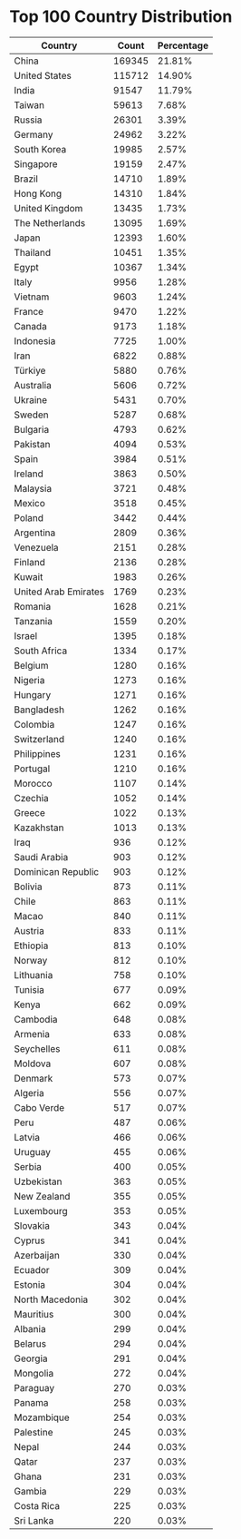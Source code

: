 # Top 100 Country Distribution
| Country | Count | Percentage |
|----|----|----|
| China | 169345 | 21.81% |
| United States | 115712 | 14.90% |
| India | 91547 | 11.79% |
| Taiwan | 59613 | 7.68% |
| Russia | 26301 | 3.39% |
| Germany | 24962 | 3.22% |
| South Korea | 19985 | 2.57% |
| Singapore | 19159 | 2.47% |
| Brazil | 14710 | 1.89% |
| Hong Kong | 14310 | 1.84% |
| United Kingdom | 13435 | 1.73% |
| The Netherlands | 13095 | 1.69% |
| Japan | 12393 | 1.60% |
| Thailand | 10451 | 1.35% |
| Egypt | 10367 | 1.34% |
| Italy | 9956 | 1.28% |
| Vietnam | 9603 | 1.24% |
| France | 9470 | 1.22% |
| Canada | 9173 | 1.18% |
| Indonesia | 7725 | 1.00% |
| Iran | 6822 | 0.88% |
| Türkiye | 5880 | 0.76% |
| Australia | 5606 | 0.72% |
| Ukraine | 5431 | 0.70% |
| Sweden | 5287 | 0.68% |
| Bulgaria | 4793 | 0.62% |
| Pakistan | 4094 | 0.53% |
| Spain | 3984 | 0.51% |
| Ireland | 3863 | 0.50% |
| Malaysia | 3721 | 0.48% |
| Mexico | 3518 | 0.45% |
| Poland | 3442 | 0.44% |
| Argentina | 2809 | 0.36% |
| Venezuela | 2151 | 0.28% |
| Finland | 2136 | 0.28% |
| Kuwait | 1983 | 0.26% |
| United Arab Emirates | 1769 | 0.23% |
| Romania | 1628 | 0.21% |
| Tanzania | 1559 | 0.20% |
| Israel | 1395 | 0.18% |
| South Africa | 1334 | 0.17% |
| Belgium | 1280 | 0.16% |
| Nigeria | 1273 | 0.16% |
| Hungary | 1271 | 0.16% |
| Bangladesh | 1262 | 0.16% |
| Colombia | 1247 | 0.16% |
| Switzerland | 1240 | 0.16% |
| Philippines | 1231 | 0.16% |
| Portugal | 1210 | 0.16% |
| Morocco | 1107 | 0.14% |
| Czechia | 1052 | 0.14% |
| Greece | 1022 | 0.13% |
| Kazakhstan | 1013 | 0.13% |
| Iraq | 936 | 0.12% |
| Saudi Arabia | 903 | 0.12% |
| Dominican Republic | 903 | 0.12% |
| Bolivia | 873 | 0.11% |
| Chile | 863 | 0.11% |
| Macao | 840 | 0.11% |
| Austria | 833 | 0.11% |
| Ethiopia | 813 | 0.10% |
| Norway | 812 | 0.10% |
| Lithuania | 758 | 0.10% |
| Tunisia | 677 | 0.09% |
| Kenya | 662 | 0.09% |
| Cambodia | 648 | 0.08% |
| Armenia | 633 | 0.08% |
| Seychelles | 611 | 0.08% |
| Moldova | 607 | 0.08% |
| Denmark | 573 | 0.07% |
| Algeria | 556 | 0.07% |
| Cabo Verde | 517 | 0.07% |
| Peru | 487 | 0.06% |
| Latvia | 466 | 0.06% |
| Uruguay | 455 | 0.06% |
| Serbia | 400 | 0.05% |
| Uzbekistan | 363 | 0.05% |
| New Zealand | 355 | 0.05% |
| Luxembourg | 353 | 0.05% |
| Slovakia | 343 | 0.04% |
| Cyprus | 341 | 0.04% |
| Azerbaijan | 330 | 0.04% |
| Ecuador | 309 | 0.04% |
| Estonia | 304 | 0.04% |
| North Macedonia | 302 | 0.04% |
| Mauritius | 300 | 0.04% |
| Albania | 299 | 0.04% |
| Belarus | 294 | 0.04% |
| Georgia | 291 | 0.04% |
| Mongolia | 272 | 0.04% |
| Paraguay | 270 | 0.03% |
| Panama | 258 | 0.03% |
| Mozambique | 254 | 0.03% |
| Palestine | 245 | 0.03% |
| Nepal | 244 | 0.03% |
| Qatar | 237 | 0.03% |
| Ghana | 231 | 0.03% |
| Gambia | 229 | 0.03% |
| Costa Rica | 225 | 0.03% |
| Sri Lanka | 220 | 0.03% |

